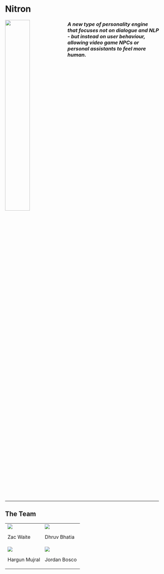 # Nitron

<img align="left" width="40%" src="https://raw.githubusercontent.com/nitron-technologies/.github/main/images/nitron-logo.png" />

### *A new type of personality engine that focuses not on dialogue and NLP - but instead on user behaviour, allowing video game NPCs or personal assistants to feel more human.*

<br clear="left" />

---

## The Team

<table>
<tr>
<td width="50%">
<img src="https://raw.githubusercontent.com/nitron-technologies/.github/main/images/zac-waite.jpg" />
<p>Zac Waite</p>
</td>
<td width="50%">
<img src="https://raw.githubusercontent.com/nitron-technologies/.github/main/images/dhruv-bhatia.jpg" />
<p>Dhruv Bhatia</p>
</td>
</tr>
<td width="50%">
<img src="https://raw.githubusercontent.com/nitron-technologies/.github/main/images/hargun-mujral.jpg" />
<p>Hargun Mujral</p>
</td>
<td width="50%">
<img src="https://raw.githubusercontent.com/nitron-technologies/.github/main/images/jordan-bosco.jpg" />
<p>Jordan Bosco</p>
</td>
</tr>
</table>